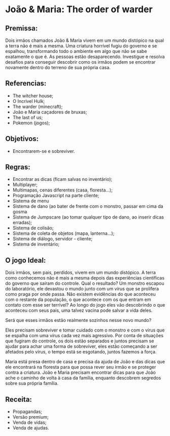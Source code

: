 # João & Maria: The order of warder

## Premissa: 

Dois irmãos chamados João & Maria vivem em um mundo distópico na qual a terra não é mais a mesma. Uma criatura horrível fugiu do governo e se espalhou, transformando todo o ambiente em algo que não se sabe exatamente o que é. As pessoas estão desaparecendo. Investigue e resolva desafios para conseguir descobrir como os irmãos podem se encontrar novamente dentro do terreno de sua própria casa.  

## Referencias:

- The witcher house; 
- O Incrivel Hulk; 
- The warder (minecraft);
- João e Maria caçadores de bruxas;
- The last of us;
- Pokemon (jogos);

## Objetivos:

- Encontrarem-se e sobreviver.

## Regras:

- Encontrar as dicas (ficam salvas no inventário);
- Multiplayer;
- Multimapas, cenas diferentes (casa, floresta…);
- Programação Javascript na parte cliente;
- Sistema de menu
- Sistema de dano (ao bater de frente com o monstro, passar em cima da gosma
- Sistema de Jumpscare (ao tomar qualquer tipo de dano, ao inserir dicas erradas);
- Sistema de colisão;
- Sistema de coleta de objetos (mapa, lanterna…);
- Sistema de diálogo, servidor - cliente;
- Sistema de inventário;


## O jogo Ideal:

Dois irmãos, sem pais, perdidos, vivem em um mundo distópico. A terra como conhecemos não é mais a mesma depois das experiências científicas do governo que saíram do controle. Qual o resultado? Um monstro escapou do laboratório, ele devastou o mundo junto com um vírus que se prolifera como praga por onde passa. Não existem evidências do que aconteceu com o restante da população, o que acontece com os que entram em contato com esse ser terrível? Ao longo do jogo eles vão descobrindo o que aconteceu com seus pais, uma talvez vacina pode salvar a vida deles. 

Será que esses irmãos estão realmente sozinhos nesse novo mundo? 

Eles precisam sobreviver e tomar cuidado com o monstro e com o vírus que se espalha com uma vírus cada vez mais agressivo. Por conta de situações que fugiram do controle, os dois estão separados e juntos precisam se ajudar para achar uma forma de sobreviver, eles estão começando a ser afetados pelo vírus, o tempo está se esgotando, juntos fazemos a força. 

Maria está presa dentro de casa e precisa da ajuda de João e das dicas que ele encontrará na floresta para que possa rever seu irmão e se proteger contra a criatura. João e Maria precisam encontrar dicas para que João ache o caminho de volta à casa da família, enquanto descobrem segredos sobre sua própria família. 

## Receita:

- Propagandas;
- Versão premium;
- Venda de vidas;
- Venda de ajudas. 


